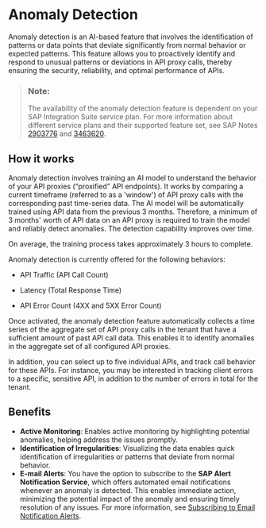 <!-- loio7a4fe7d85e10416e9dd63f98ccd780b2 -->

# Anomaly Detection

Anomaly detection is an AI-based feature that involves the identification of patterns or data points that deviate significantly from normal behavior or expected patterns. This feature allows you to proactively identify and respond to unusual patterns or deviations in API proxy calls, thereby ensuring the security, reliability, and optimal performance of APIs.

> ### Note:  
> The availability of the anomaly detection feature is dependent on your SAP Integration Suite service plan. For more information about different service plans and their supported feature set, see SAP Notes [2903776](https://me.sap.com/notes/2903776) and [3463620](https://me.sap.com/notes/3463620).



<a name="loio7a4fe7d85e10416e9dd63f98ccd780b2__section_vfx_qly_s1c"/>

## How it works

Anomaly detection involves training an AI model to understand the behavior of your API proxies \(“proxified” API endpoints\). It works by comparing a current timeframe \(referred to as a 'window'\) of API proxy calls with the corresponding past time-series data. The AI model will be automatically trained using API data from the previous 3 months. Therefore, a minimum of 3 months' worth of API data on an API proxy is required to train the model and reliably detect anomalies. The detection capability improves over time.

On average, the training process takes approximately 3 hours to complete.

Anomaly detection is currently offered for the following behaviors:

-   API Traffic \(API Call Count\)

-   Latency \(Total Response Time\)
-   API Error Count \(4XX and 5XX Error Count\)

Once activated, the anomaly detection feature automatically collects a time series of the aggregate set of API proxy calls in the tenant that have a sufficient amount of past API call data. This enables it to identify anomalies in the aggregate set of all configured API proxies.

In addition, you can select up to five individual APIs, and track call behavior for these APIs. For instance, you may be interested in tracking client errors to a specific, sensitive API, in addition to the number of errors in total for the tenant.



<a name="loio7a4fe7d85e10416e9dd63f98ccd780b2__section_k2y_pzp_31c"/>

## Benefits

-   **Active Monitoring**: Enables active monitoring by highlighting potential anomalies, helping address the issues promptly.
-   **Identification of Irregularities**: Visualizing the data enables quick identification of irregularities or patterns that deviate from normal behavior.
-   **E-mail Alerts**: You have the option to subscribe to the **SAP Alert Notification Service**, which offers automated email notifications whenever an anomaly is detected. This enables immediate action, minimizing the potential impact of the anomaly and ensuring timely resolution of any issues. For more information, see [Subscribing to Email Notification Alerts](subscribing-to-email-notification-alerts-88e96f4.md).

